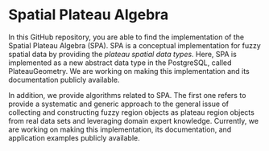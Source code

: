 # Spatial Plateau Algebra

In this GitHub repository, you are able to find the implementation of the Spatial Plateau Algebra (SPA). SPA is a conceptual implementation for fuzzy spatial data by providing the *plateau spatial data types*. Here, SPA is implemented as a new abstract data type in the PostgreSQL, called PlateauGeometry. We are working on making this implementation and its documentation publicly available.

In addition, we provide algorithms related to SPA. The first one refers to provide a systematic and generic approach to the general issue of collecting and constructing fuzzy region objects as plateau region objects from real data sets and leveraging domain expert knowledge. Currently, we are working on making this implementation, its documentation, and application examples publicly available.
